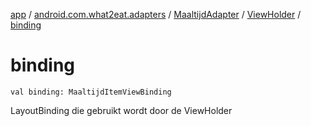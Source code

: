 [app](../../../index.md) / [android.com.what2eat.adapters](../../index.md) / [MaaltijdAdapter](../index.md) / [ViewHolder](index.md) / [binding](./binding.md)

# binding

`val binding: MaaltijdItemViewBinding`

LayoutBinding die gebruikt wordt door de ViewHolder

